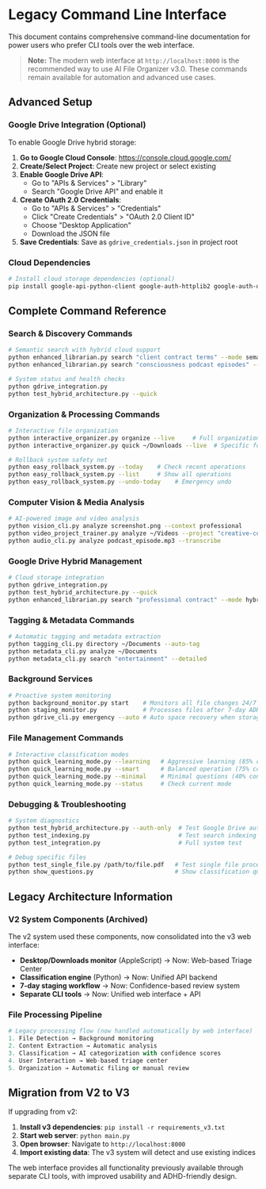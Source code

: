 # Legacy Command Line Interface

This document contains comprehensive command-line documentation for power users who prefer CLI tools over the web interface.

> **Note:** The modern web interface at `http://localhost:8000` is the recommended way to use AI File Organizer v3.0. These commands remain available for automation and advanced use cases.

## Advanced Setup

### Google Drive Integration (Optional)

To enable Google Drive hybrid storage:

1. **Go to Google Cloud Console**: https://console.cloud.google.com/
2. **Create/Select Project**: Create new project or select existing
3. **Enable Google Drive API**:
   - Go to "APIs & Services" > "Library" 
   - Search "Google Drive API" and enable it
4. **Create OAuth 2.0 Credentials**:
   - Go to "APIs & Services" > "Credentials"
   - Click "Create Credentials" > "OAuth 2.0 Client ID"
   - Choose "Desktop Application"
   - Download the JSON file
5. **Save Credentials**: Save as `gdrive_credentials.json` in project root

### Cloud Dependencies

```bash
# Install cloud storage dependencies (optional)
pip install google-api-python-client google-auth-httplib2 google-auth-oauthlib
```

## Complete Command Reference

### Search & Discovery Commands

```bash
# Semantic search with hybrid cloud support
python enhanced_librarian.py search "client contract terms" --mode semantic
python enhanced_librarian.py search "consciousness podcast episodes" --mode hybrid

# System status and health checks
python gdrive_integration.py
python test_hybrid_architecture.py --quick
```

### Organization & Processing Commands

```bash
# Interactive file organization
python interactive_organizer.py organize --live     # Full organization
python interactive_organizer.py quick ~/Downloads --live  # Specific folder

# Rollback system safety net
python easy_rollback_system.py --today    # Check recent operations
python easy_rollback_system.py --list     # Show all operations
python easy_rollback_system.py --undo-today    # Emergency undo
```

### Computer Vision & Media Analysis

```bash
# AI-powered image and video analysis
python vision_cli.py analyze screenshot.png --context professional
python video_project_trainer.py analyze ~/Videos --project "creative-content"
python audio_cli.py analyze podcast_episode.mp3 --transcribe
```

### Google Drive Hybrid Management

```bash
# Cloud storage integration
python gdrive_integration.py
python test_hybrid_architecture.py --quick
python enhanced_librarian.py search "professional contract" --mode hybrid
```

### Tagging & Metadata Commands

```bash
# Automatic tagging and metadata extraction
python tagging_cli.py directory ~/Documents --auto-tag
python metadata_cli.py analyze ~/Documents
python metadata_cli.py search "entertainment" --detailed
```

### Background Services

```bash
# Proactive system monitoring
python background_monitor.py start    # Monitors all file changes 24/7
python staging_monitor.py             # Processes files after 7-day ADHD window
python gdrive_cli.py emergency --auto # Auto space recovery when storage < 5GB
```

### File Management Commands

```bash
# Interactive classification modes
python quick_learning_mode.py --learning   # Aggressive learning (85% confidence)
python quick_learning_mode.py --smart      # Balanced operation (75% confidence)  
python quick_learning_mode.py --minimal    # Minimal questions (40% confidence)
python quick_learning_mode.py --status     # Check current mode
```

### Debugging & Troubleshooting

```bash
# System diagnostics
python test_hybrid_architecture.py --auth-only  # Test Google Drive auth
python test_indexing.py                         # Test search indexing
python test_integration.py                      # Full system test

# Debug specific files
python test_single_file.py /path/to/file.pdf   # Test single file processing
python show_questions.py                       # Show classification questions
```

## Legacy Architecture Information

### V2 System Components (Archived)

The v2 system used these components, now consolidated into the v3 web interface:

- **Desktop/Downloads monitor** (AppleScript) → Now: Web-based Triage Center
- **Classification engine** (Python) → Now: Unified API backend  
- **7-day staging workflow** → Now: Confidence-based review system
- **Separate CLI tools** → Now: Unified web interface + API

### File Processing Pipeline

```python
# Legacy processing flow (now handled automatically by web interface)
1. File Detection → Background monitoring
2. Content Extraction → Automatic analysis  
3. Classification → AI categorization with confidence scores
4. User Interaction → Web-based triage center
5. Organization → Automatic filing or manual review
```

## Migration from V2 to V3

If upgrading from v2:

1. **Install v3 dependencies**: `pip install -r requirements_v3.txt`
2. **Start web server**: `python main.py`
3. **Open browser**: Navigate to `http://localhost:8000`
4. **Import existing data**: The v3 system will detect and use existing indices

The web interface provides all functionality previously available through separate CLI tools, with improved usability and ADHD-friendly design.